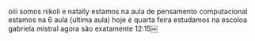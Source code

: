 oiii
somos nikoli e natally 
estamos na aula de pensamento computacional 
estamos na 6 aula (ultima aula)
hoje é quarta feira 
estudamos na escoloa gabriela mistral
agora são exatamente 12:15￼
